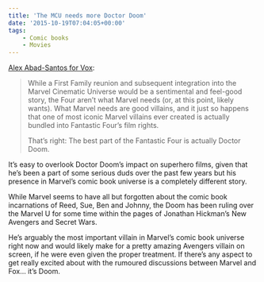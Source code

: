 ```yaml
---
title: 'The MCU needs more Doctor Doom'
date: '2015-10-19T07:04:05+00:00'
tags:
    - Comic books
    - Movies
---
```


[Alex Abad-Santos for Vox](https://www.vox.com/2015/10/16/9554051/marvel-fantastic-four):

> While a First Family reunion and subsequent integration into the Marvel Cinematic Universe would be a sentimental and feel-good story, the Four aren’t what Marvel needs (or, at this point, likely wants). What Marvel needs are good villains, and it just so happens that one of most iconic Marvel villains ever created is actually bundled into Fantastic Four’s film rights.
>
>  That’s right: The best part of the Fantastic Four is actually Doctor Doom.

It’s easy to overlook Doctor Doom’s impact on superhero films, given that he’s been a part of some serious duds over the past few years but his presence in Marvel’s comic book universe is a completely different story.

While Marvel seems to have all but forgotten about the comic book incarnations of Reed, Sue, Ben and Johnny, the Doom has been ruling over the Marvel U for some time within the pages of Jonathan Hickman’s New Avengers and Secret Wars.

He’s arguably the most important villain in Marvel’s comic book universe right now and would likely make for a pretty amazing Avengers villain on screen, if he were even given the proper treatment. If there’s any aspect to get really excited about with the rumoured discussions between Marvel and Fox… it’s Doom.

